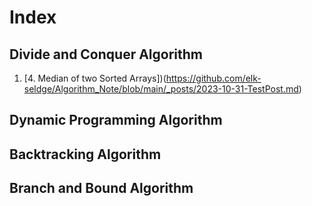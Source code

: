 # Index
## Divide and Conquer Algorithm
1. [4. Median of two Sorted Arrays])(https://github.com/elk-seldge/Algorithm_Note/blob/main/_posts/2023-10-31-TestPost.md)
## Dynamic Programming Algorithm

## Backtracking Algorithm

## Branch and Bound Algorithm
